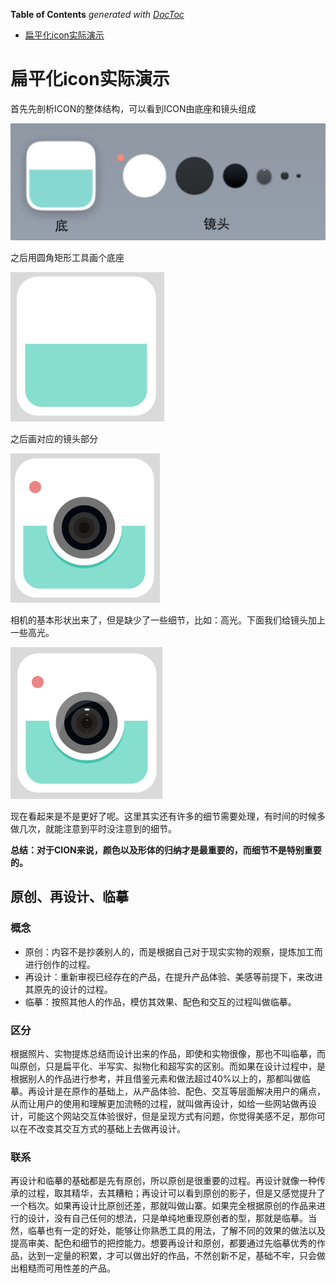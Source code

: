 <!-- START doctoc generated TOC please keep comment here to allow auto update -->
<!-- DON'T EDIT THIS SECTION, INSTEAD RE-RUN doctoc TO UPDATE -->
**Table of Contents**  *generated with [DocToc](https://github.com/thlorenz/doctoc)*

- [扁平化icon实际演示](#%E6%89%81%E5%B9%B3%E5%8C%96icon%E5%AE%9E%E9%99%85%E6%BC%94%E7%A4%BA)

<!-- END doctoc generated TOC please keep comment here to allow auto update -->

# 扁平化icon实际演示

首先先剖析ICON的整体结构，可以看到ICON由底座和镜头组成

![](../img/02/02_01_02_01_section.png)

之后用圆角矩形工具画个底座

![](../img/02/02_01_02_02_base.png)

之后画对应的镜头部分

![](../img/02/02_01_02_03_lens.png)

相机的基本形状出来了，但是缺少了一些细节，比如：高光。下面我们给镜头加上一些高光。

![](../img/02/02_01_02_04_highlight.png)

现在看起来是不是更好了呢。这里其实还有许多的细节需要处理，有时间的时候多做几次，就能注意到平时没注意到的细节。

**总结：对于CION来说，颜色以及形体的归纳才是最重要的，而细节不是特别重要的。**

## 原创、再设计、临摹

### 概念

- 原创：内容不是抄袭别人的，而是根据自己对于现实实物的观察，提炼加工而进行创作的过程。
- 再设计：重新审视已经存在的产品，在提升产品体验、美感等前提下，来改进其原先的设计的过程。
- 临摹：按照其他人的作品，模仿其效果、配色和交互的过程叫做临摹。

### 区分

根据照片、实物提炼总结而设计出来的作品，即使和实物很像，那也不叫临摹，而叫原创，只是扁平化、半写实、拟物化和超写实的区别。而如果在设计过程中，是根据别人的作品进行参考，并且借鉴元素和做法超过40%以上的，那都叫做临摹。再设计是在原作的基础上，从产品体验、配色、交互等层面解决用户的痛点，从而让用户的使用和理解更加流畅的过程，就叫做再设计，如给一些网站做再设计，可能这个网站交互体验很好，但是呈现方式有问题，你觉得美感不足，那你可以在不改变其交互方式的基础上去做再设计。

### 联系

再设计和临摹的基础都是先有原创，所以原创是很重要的过程。再设计就像一种传承的过程，取其精华，去其糟粕；再设计可以看到原创的影子，但是又感觉提升了一个档次。如果再设计比原创还差，那就叫做山寨。如果完全根据原创的作品来进行的设计，没有自己任何的想法，只是单纯地重现原创者的型，那就是临摹。当然，临摹也有一定的好处，能够让你熟悉工具的用法，了解不同的效果的做法以及提高审美、配色和细节的把控能力。想要再设计和原创，都要通过先临摹优秀的作品，达到一定量的积累，才可以做出好的作品，不然创新不足，基础不牢，只会做出粗糙而可用性差的产品。